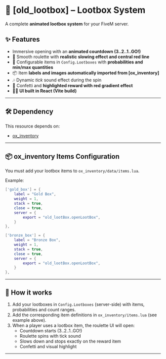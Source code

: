 # 🎁 [old_lootbox] – Lootbox System

A complete **animated lootbox system** for your FiveM server.  

## ✨ Features
- Immersive opening with an **animated countdown (3..2..1..GO!)**  
- 🎰 Smooth roulette with **realistic slowing effect and central red line**  
- 💎 Configurable items in `Config.Lootboxes` with **probabilities and min/max quantities**  
- 📦 Item **labels and images automatically imported from [ox_inventory]**  
- 🎶 Dynamic *tick* sound effect during the spin  
- 🎉 Confetti and **highlighted reward with red gradient effect**  
- 👨‍💻 **UI built in React (Vite build)**  

---

## 🛠️ Dependency
This resource depends on:  
- [ox_inventory](https://overextended.dev/ox_inventory)  

---

## 📦 ox_inventory Items Configuration
You must add your lootbox items to `ox_inventory/data/items.lua`.  

Example:  

```lua
['gold_box'] = {
    label = "Gold Box",
    weight = 1,
    stack = true,
    close = true,
    server = {
        export = "old_lootBox.openLootBox",
    }
},

['bronze_box'] = {
    label = "Bronze Box",
    weight = 1,
    stack = true,
    close = true,
    server = {
        export = "old_lootBox.openLootBox",
    }
},
```

---

## 🚀 How it works
1. Add your lootboxes in `Config.Lootboxes` (server-side) with items, probabilities and count ranges.  
2. Add the corresponding item definitions in `ox_inventory/items.lua` (see example above).  
3. When a player uses a lootbox item, the roulette UI will open:  
   - Countdown starts (3..2..1..GO!)  
   - Roulette spins with tick sound  
   - Slows down and stops exactly on the reward item  
   - Confetti and visual highlight  

---
